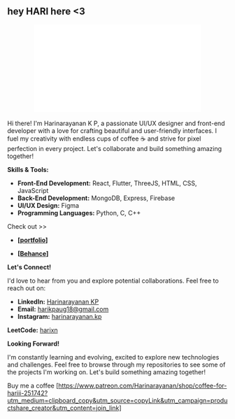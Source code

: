 ## hey HARI here <3
<div align="center">
  <img src="./logo_hari.gif" height="200" />
</div>

Hi there! I'm Harinarayanan K P, a passionate UI/UX designer and front-end developer with a love for crafting beautiful and user-friendly interfaces. I fuel my creativity with endless cups of coffee ☕️ and strive for pixel perfection in every project. Let's collaborate and build something amazing together!

**Skills & Tools:**

* **Front-End Development:** React, Flutter, ThreeJS, HTML, CSS, JavaScript
* **Back-End Development:** MongoDB, Express, Firebase
* **UI/UX Design:** Figma
* **Programming Languages:** Python, C, C++

Check out >>

* **[[**portfolio**](https://harinarayanan-kp.github.io/heyhari/)]**
  
* **[[**Behance**](https://www.behance.net/haritech1)]**

  
**Let's Connect!**

I'd love to hear from you and explore potential collaborations. Feel free to reach out on:

* **LinkedIn:** [Harinarayanan KP](https://www.linkedin.com/in/harinarayanan-kp-a25094255/)
* **Email:** [harikpaug18@gmail.com](mailto:harikpaug18@gmail.com)
* **Instagram:** [harinarayanan.kp](www.instagram.com/harinarayanan.kp)

**LeetCode:** [harixn](https://leetcode.com/harixn/)


**Looking Forward!**

I'm constantly learning and evolving, excited to explore new technologies and challenges. Feel free to browse through my repositories to see some of the projects I'm working on. Let's build something amazing together!



Buy me a coffee
[https://www.patreon.com/Harinarayanan/shop/coffee-for-hariii-251742?utm_medium=clipboard_copy&utm_source=copyLink&utm_campaign=productshare_creator&utm_content=join_link]

